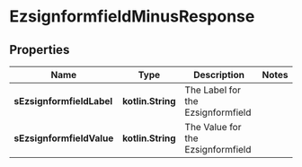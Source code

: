 
# EzsignformfieldMinusResponse

## Properties
Name | Type | Description | Notes
------------ | ------------- | ------------- | -------------
**sEzsignformfieldLabel** | **kotlin.String** | The Label for the Ezsignformfield | 
**sEzsignformfieldValue** | **kotlin.String** | The Value for the Ezsignformfield | 



